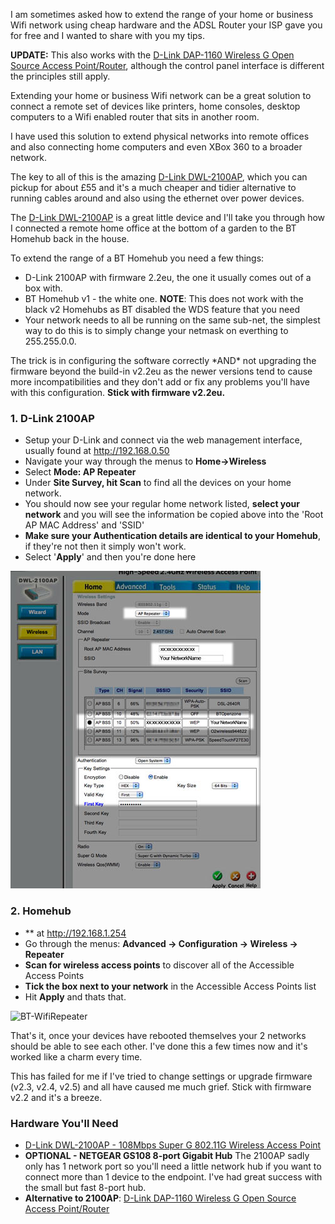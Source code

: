 
I am sometimes asked how to extend the range of your home or business
Wifi network using cheap hardware and the ADSL Router your ISP gave you
for free and I wanted to share with you my tips.

<div class="note">

**UPDATE:** This also works with the [D-Link DAP-1160 Wireless G Open Source Access
Point/Router](http://www.amazon.co.uk/gp/product/B000VS08QC/ref=as_li_ss_tl?ie=UTF8&tag=gamedevelcons-21&linkCode=as2&camp=1634&creative=19450&creativeASIN=B000VS08QC), although the control panel interface is different the principles still
apply.

</div>

Extending your home or business Wifi network can be a great solution to
connect a remote set of devices like printers, home consoles, desktop
computers to a Wifi enabled router that sits in another room.

I have used this solution to extend physical networks into remote
offices and also connecting home computers and even XBox 360 to a
broader network.

The key to all of this is the amazing [D-Link
DWL-2100AP](http://www.amazon.co.uk/gp/product/B00019EYVG?ie=UTF8&tag=gamedevelcons-21&linkCode=as2&camp=1634&creative=19450&creativeASIN=B00019EYVG), which you can pickup for about £55 and it's a much cheaper and tidier alternative to running cables around and also using the ethernet over power devices.

The [D-Link
DWL-2100AP](http://www.amazon.co.uk/gp/product/B00019EYVG?ie=UTF8&tag=gamedevelcons-21&linkCode=as2&camp=1634&creative=19450&creativeASIN=B00019EYVG) is a great little device and I'll take you through how I connected a remote home office at the bottom of a garden to the BT Homehub back in the house.

To extend the range of a BT Homehub you need a few
things:

- D-Link 2100AP with firmware 2.2eu, the one it usually comes out of a
  box with.
- BT Homehub v1 - the white one. **NOTE**: This does not work with the
  black v2 Homehubs as BT disabled the WDS feature that you need
- Your network needs to all be running on the same sub-net, the
  simplest way to do this is to simply change your netmask on
  everthing to 255.255.0.0.

The trick is in configuring the software correctly \*AND\* not upgrading
the firmware beyond the build-in v2.2eu as the newer versions tend to
cause more incompatibilities and they don't add or fix any problems
you'll have with this configuration. **Stick with firmware v2.2eu.**

### 1. D-Link 2100AP

- Setup your D-Link and connect via the web management interface,
  usually found at <http://192.168.0.50>
- Navigate your way through the menus to **Home->Wireless**
- Select **Mode: AP Repeater**
- Under **Site Survey, hit Scan** to find all the devices on your home
  network.
- You should now see your regular home network listed, **select your
  network** and you will see the information be copied above into the
  'Root AP MAC Address' and 'SSID'
- **Make sure your Authentication details are identical to your
  Homehub**, if they're not then it simply won't work.
- Select '**Apply**' and then you're done here

![](/assets/img/Dl-WifiRepeater.jpg "Dl-WifiRepeater")

### 2. Homehub

- \*\* at <http://192.168.1.254>
- Go through the menus: **Advanced -> Configuration -> Wireless ->
  Repeater**
- **Scan for wireless access points** to discover all of the
  Accessible Access Points
- **Tick the box next to your network** in the Accessible Access
  Points list
- Hit **Apply** and thats that.

![](/assets/img/BT-WifiRepeater.jpg "BT-WifiRepeater")

That's it, once your devices have rebooted themselves your 2 networks
should be able to see each other. I've done this a few times now and
it's worked like a charm every time.

This has failed for me if I've tried to change settings or upgrade
firmware (v2.3, v2.4, v2.5) and all have caused me much grief. Stick
with firmware v2.2 and it's a breeze.

### Hardware You'll Need

- [D-Link DWL-2100AP - 108Mbps Super G 802.11G Wireless Access
  Point](http://www.amazon.co.uk/gp/product/B00019EYVG?ie=UTF8&tag=gamedevelcons-21&linkCode=as2&camp=1634&creative=19450&creativeASIN=B00019EYVG)
- **OPTIONAL - NETGEAR GS108 8-port Gigabit Hub**
  The 2100AP sadly only has 1 network port so you'll need a little
  network hub if you want to connect more than 1 device to the
  endpoint.
  I've had great success with the small but fast 8-port hub.
- **Alternative to 2100AP**: [D-Link DAP-1160 Wireless G Open Source
  Access
  Point/Router](http://www.amazon.co.uk/gp/product/B000VS08QC/ref=as_li_ss_tl?ie=UTF8&tag=gamedevelcons-21&linkCode=as2&camp=1634&creative=19450&creativeASIN=B000VS08QC)
